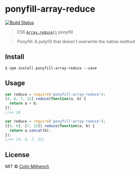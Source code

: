 # ponyfill-array-reduce 
[![Build Status](https://travis-ci.org/cmilhench/ponyfill-array-reduce.svg?branch=master)](https://travis-ci.org/cmilhench/ponyfill-array-reduce)

> ES6 [`Array.reduce()`](https://developer.mozilla.org/en-US/docs/Web/JavaScript/Reference/Global_Objects/Array/reduce) ponyfill

> Ponyfill: A polyfill that doesn't overwrite the native method


## Install

```
$ npm install ponyfill-array-reduce --save
```


## Usage

```js
var reduce = require('ponyfill-array-reduce');
[4, 6, 7, 12].reduce(function(a, b) {
  return a + b;
});
//=> 29
```

```js
var reduce = require('ponyfill-array-reduce');
[[4, 6], [7, 12]].reduce(function(a, b) {
  return a.concat(b);
});
//=> [4, 6, 7, 12]
```


## License

MIT © [Colin Milhench](http://milhen.ch)
